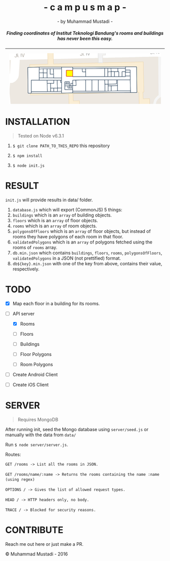 <h1 align="center">- c a m p u s m a p -</h1>
<p align="center">- by Muhammad Mustadi -</p>

<h5 align="center">Finding coordinates of Institut Teknologi Bandung's rooms and buildings has never been this easy.</h5>

<hr />
<div align="center">
<img align="center" src="/72-Labtek VI-Dapur.png" />
</div>

# INSTALLATION

> Tested on Node v6.3.1

1. `$ git clone PATH_TO_THIS_REPO` this repository

2. `$ npm install`

3. `$ node init.js`

# RESULT

`init.js` will provide results in data/ folder.

1. `database.js` which will export (CommonJS) 5 things:
  1. `buildings` which is an `array` of building objects.
  2. `floors` which is an `array` of floor objects.
  3. `rooms` which is an `array` of room objects.
  4. `polygonsOfFloors` which is an `array` of floor objects, but instead of rooms they have polygons of each room in that floor.
  5. `validatedPolygons` which is an `array` of polygons fetched using the rooms of `rooms` array.
2. `db.min.json` which contains `buildings`, `floors`, `rooms`, `polygonsOfFloors`, `validatedPolygons` in a JSON (not prettified) format.
3. `db${key}.min.json` with one of the key from above, contains their value, respectively.



# TODO

- [x] Map each floor in a building for its rooms.

- [ ] API server
  - [x] Rooms
  - [ ] Floors
  - [ ] Buildings
  - [ ] Floor Polygons
  - [ ] Room Polygons


- [ ] Create Android Client

- [ ] Create iOS Client

# SERVER

> Requires MongoDB

After running init, seed the Mongo database using `server/seed.js` or manually with the data from `data/`

Run `$ node server/server.js`.

Routes:

```
GET /rooms -> List all the rooms in JSON.

GET /rooms/name/:name -> Returns the rooms containing the name :name (using regex)

OPTIONS / -> Gives the list of allowed request types.

HEAD / -> HTTP headers only, no body.

TRACE / -> Blocked for security reasons.
```

# CONTRIBUTE

Reach me out here or just make a PR.

&copy; Muhammad Mustadi - 2016
